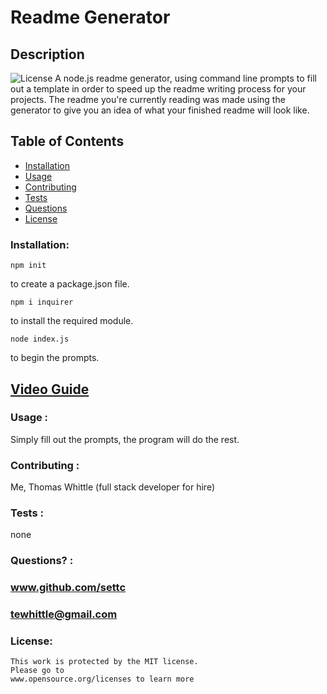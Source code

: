 
# Readme Generator

## Description
![License](https://img.shields.io/badge/License-MIT-blue.svg)
    A node.js readme generator, using command line prompts to fill out a template in order to speed up the readme writing process for your projects. The readme you're currently reading was made using 
    the generator to give you an idea of what your finished readme will look like.
## Table of Contents

* [Installation](#Installation)
* [Usage](#Usage)
* [Contributing](#Contributing)
* [Tests](#Tests)
* [Questions](#Questions)
* [License](#License)

### Installation:  
  
    npm init 

to create a package.json file. 

    npm i inquirer 

to install the required module. 
    
    node index.js 
to begin the prompts.

## [Video Guide](https://www.youtube.com/watch?v=idAeU3kmWf0&feature=youtu.be)

### Usage :
Simply fill out the prompts, the program will do the rest.

### Contributing :
Me, Thomas Whittle (full stack developer for hire)

### Tests :
none

### Questions? :
### www.github.com/settc  
### tewhittle@gmail.com

### License: 
    This work is protected by the MIT license. 
    Please go to 
    www.opensource.org/licenses to learn more

